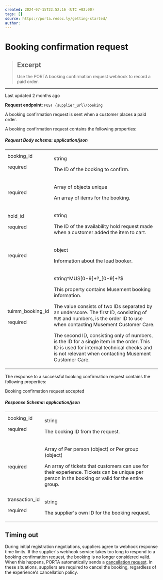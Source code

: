 ```yaml
---
created: 2024-07-15T22:52:16 (UTC +02:00)
tags: []
source: https://porta.redoc.ly/getting-started/
author: 
---
```


# Booking confirmation request

> ## Excerpt
> Use the PORTA booking confirmation request webhook to record a paid order.

---
Last updated 2 months ago

**Request endpoint**: `POST {supplier_url}/booking`

A booking confirmation request is sent when a customer places a paid order.

A booking confirmation request contains the following properties:

##### Request Body schema: application/json

<table><tbody><tr><td kind="field" title="booking_id"><span>booking_id</span><p>required</p></td><td><div><p><span></span><span>string</span></p><div><p>The ID of the booking to confirm.</p></div></div></td></tr><tr><td kind="field" title="booking_requests"><p>required</p></td><td><div><p><span>Array of </span><span>objects</span><span> <span>unique</span></span></p><div><p>An array of items for the booking.</p></div></div></td></tr><tr><td kind="field" title="hold_id"><span>hold_id</span><p>required</p></td><td><div><p><span></span><span>string</span></p><div><p>The ID of the availability hold request made when a customer added the item to cart.</p></div></div></td></tr><tr><td kind="field" title="holder"><p>required</p></td><td><div><p><span></span><span>object</span></p><div><p>Information about the lead booker.</p></div></div></td></tr><tr><td kind="field" title="tuimm_booking_id"><span>tuimm_booking_id</span><p>required</p></td><td><div><p><span></span><span>string</span><span>^MUS[0-9]+?_[0-9]+?$</span></p><div><p>This property contains Musement booking information.</p><p>The value consists of two IDs separated by an underscore. The first ID, consisting of <code>MUS</code> and numbers, is the order ID to use when contacting Musement Customer Care.</p><p>The second ID, consisting only of numbers, is the ID for a single item in the order. This ID is used for internal technical checks and is not relevant when contacting Musement Customer Care.</p></div></div></td></tr></tbody></table>

The response to a successful booking confirmation request contains the following properties:

Booking confirmation request accepted

##### Response Schema: application/json

<table><tbody><tr><td kind="field" title="booking_id"><span>booking_id</span><p>required</p></td><td><div><p><span></span><span>string</span></p><div><p>The booking ID from the request.</p></div></div></td></tr><tr><td kind="field" title="tickets"><p>required</p></td><td><div><p><span>Array of </span><span>Per person (object) or Per group (object)</span></p><div><p>An array of tickets that customers can use for their experience. Tickets can be unique per person in the booking or valid for the entire group.</p></div></div></td></tr><tr><td kind="field" title="transaction_id"><span>transaction_id</span><p>required</p></td><td><div><p><span></span><span>string</span></p><div><p>The supplier's own ID for the booking request.</p></div></div></td></tr></tbody></table>

## [][1]Timing out

During initial registration negotiations, suppliers agree to webhook response time limits. If the supplier's webhook service takes too long to respond to a booking confirmation request, the booking is no longer considered valid. When this happens, PORTA automatically sends a [cancellation request][2]. In these situations, suppliers are required to cancel the booking, regardless of the experience's cancellation policy.

[1]: https://porta.redoc.ly/getting-started/#timing-out
[2]: https://porta.redoc.ly/webhooks/cancel/
